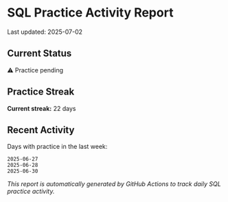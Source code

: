 # SQL Practice Activity Report

Last updated: 2025-07-02

## Current Status

⚠️ Practice pending

## Practice Streak

**Current streak:** 22 days

## Recent Activity

Days with practice in the last week:

```
2025-06-27
2025-06-28
2025-06-30
```

*This report is automatically generated by GitHub Actions to track daily SQL practice activity.*
